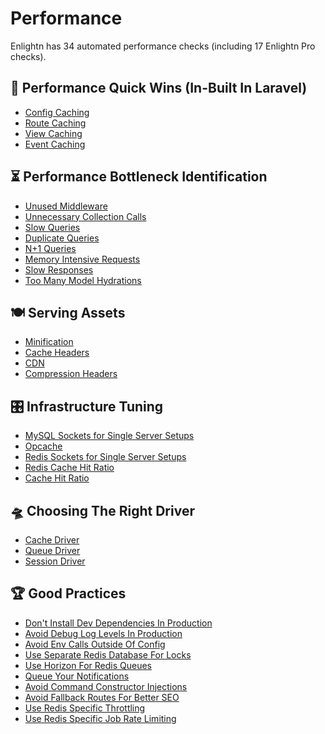 # Performance

Enlightn has 34 automated performance checks (including 17 Enlightn Pro checks).

## :rocket: Performance Quick Wins (In-Built In Laravel)
- [Config Caching](/docs/performance/config-caching-analyzer)
- [Route Caching](/docs/performance/route-caching-analyzer)
- [View Caching](/docs/performance/view-caching-analyzer)
- [Event Caching](/docs/performance/event-caching-analyzer) <Badge text="PRO" type="tip"/>

## ⏳ Performance Bottleneck Identification
- [Unused Middleware](/docs/performance/unused-global-middleware-analyzer)
- [Unnecessary Collection Calls](/docs/performance/collection-call-analyzer)
- [Slow Queries](/docs/performance/telescope-slow-query-analyzer) <Badge text="PRO" type="tip"/>
- [Duplicate Queries](/docs/performance/telescope-duplicate-query-analyzer) <Badge text="PRO" type="tip"/>
- [N+1 Queries](/docs/performance/telescope-nplusone-query-analyzer) <Badge text="PRO" type="tip"/>
- [Memory Intensive Requests](/docs/performance/telescope-memory-intensive-request-analyzer) <Badge text="PRO" type="tip"/>
- [Slow Responses](/docs/performance/telescope-slow-response-analyzer) <Badge text="PRO" type="tip"/>
- [Too Many Model Hydrations](/docs/performance/telescope-model-hydration-analyzer) <Badge text="PRO" type="tip"/>

## 🍽️ Serving Assets
- [Minification](/docs/performance/minification-analyzer)
- [Cache Headers](/docs/performance/cache-header-analyzer)
- [CDN](/docs/performance/cdn-analyzer) <Badge text="PRO" type="tip"/>
- [Compression Headers](/docs/performance/compression-header-analyzer) <Badge text="PRO" type="tip"/>

## 🎛️ Infrastructure Tuning
- [MySQL Sockets for Single Server Setups](/docs/performance/mysql-single-server-analyzer)
- [Opcache](/docs/performance/opcache-analyzer)
- [Redis Sockets for Single Server Setups](/docs/performance/redis-single-server-analyzer) <Badge text="PRO" type="tip"/>
- [Redis Cache Hit Ratio](/docs/performance/redis-cache-hit-ratio-analyzer) <Badge text="PRO" type="tip"/>
- [Cache Hit Ratio](/docs/performance/telescope-cache-hit-ratio-analyzer) <Badge text="PRO" type="tip"/>

## 🛸 Choosing The Right Driver
- [Cache Driver](/docs/performance/cache-driver-analyzer)
- [Queue Driver](/docs/performance/queue-driver-analyzer)
- [Session Driver](/docs/performance/session-driver-analyzer)

## 🏆 Good Practices
- [Don't Install Dev Dependencies In Production](/docs/performance/dev-dependency-analyzer)
- [Avoid Debug Log Levels In Production](/docs/performance/debug-log-analyzer)
- [Avoid Env Calls Outside Of Config](/docs/performance/env-call-analyzer)
- [Use Separate Redis Database For Locks](/docs/performance/shared-cache-lock-analyzer)
- [Use Horizon For Redis Queues](/docs/performance/horizon-suggestion-analyzer)
- [Queue Your Notifications](/docs/performance/telescope-non-queued-notification-analyzer) <Badge text="PRO" type="tip"/>
- [Avoid Command Constructor Injections](/docs/performance/command-constructor-injection-analyzer) <Badge text="PRO" type="tip"/>
- [Avoid Fallback Routes For Better SEO](/docs/performance/fallback-route-analyzer) <Badge text="PRO" type="tip"/>
- [Use Redis Specific Throttling](/docs/performance/redis-throttling-analyzer) <Badge text="PRO" type="tip"/>
- [Use Redis Specific Job Rate Limiting](/docs/performance/redis-rate-limiting-analyzer) <Badge text="PRO" type="tip"/>